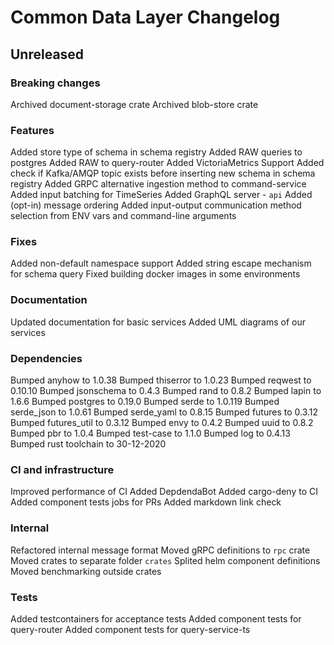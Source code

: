 # Common Data Layer Changelog

## Unreleased 

### Breaking changes
Archived document-storage crate
Archived blob-store crate

### Features
Added store type of schema in schema registry
Added RAW queries to postgres
Added RAW to query-router
Added VictoriaMetrics Support
Added check if Kafka/AMQP topic exists before inserting new schema in schema registry
Added GRPC alternative ingestion method to command-service
Added input batching for TimeSeries
Added GraphQL server - `api`
Added (opt-in) message ordering
Added input-output communication method selection from ENV vars and command-line arguments

### Fixes
Added non-default namespace support
Added string escape mechanism for schema query
Fixed building docker images in some environments

### Documentation
Updated documentation for basic services
Added UML diagrams of our services

### Dependencies
Bumped anyhow to 1.0.38
Bumped thiserror to 1.0.23
Bumped reqwest to 0.10.10
Bumped jsonschema to 0.4.3
Bumped rand to 0.8.2
Bumped lapin to 1.6.6
Bumped postgres to 0.19.0
Bumped serde to 1.0.119
Bumped serde_json to 1.0.61
Bumped serde_yaml to 0.8.15
Bumped futures to 0.3.12
Bumped futures_util to 0.3.12
Bumped envy to 0.4.2
Bumped uuid to 0.8.2
Bumped pbr to 1.0.4
Bumped test-case to 1.1.0
Bumped log to 0.4.13
Bumped rust toolchain to 30-12-2020

### CI and infrastructure
Improved performance of CI
Added DepdendaBot
Added cargo-deny to CI
Added component tests jobs for PRs
Added markdown link check

### Internal
Refactored internal message format
Moved gRPC definitions to `rpc` crate
Moved crates to separate folder `crates`
Splited helm component definitions
Moved benchmarking outside crates

### Tests
Added testcontainers for acceptance tests
Added component tests for query-router
Added component tests for query-service-ts
